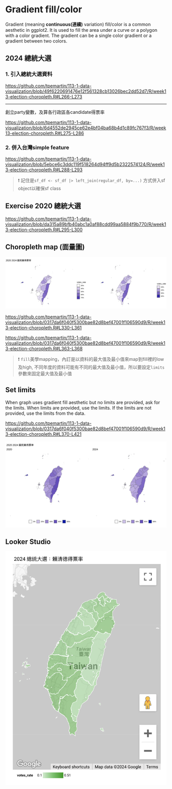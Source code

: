 # Gradient fill/color

Gradient (meaning **continuous(連續)** variation) fill/color is a common aesthetic in ggplot2. It is used to fill the area under a curve or a polygon with a color gradient. The gradient can be a single color gradient or a gradient between two colors. 

## 2024 總統大選

### 1. 引入總統大選資料

<https://github.com/tpemartin/113-1-data-visualization/blob/49f6220691476e12f561328cb13026bec2dd52d7/R/week13-election-choropleth.R#L266-L273>

***

創立party變數，及算各行政區各candidate得票率

<https://github.com/tpemartin/113-1-data-visualization/blob/6d4552de2945ce62e4bf04ba68b4d1c89fc767f3/R/week13-election-choropleth.R#L275-L286>

### 2. 併入台灣simple feature

<https://github.com/tpemartin/113-1-data-visualization/blob/5ebce6c3ddc119f518264d94ff9d5b2322574124/R/week13-election-choropleth.R#L288-L293>

> :exclamation: 記住是`sf_df <- sf_df |> left_join(regular_df, by=...)` 方式併入sf object以確保sf class


## Exercise 2020 總統大選

<https://github.com/tpemartin/113-1-data-visualization/blob/da315a89bfb40abc1a0af88cdd99aa5884f9b770/R/week13-election-choropleth.R#L295-L300>

## Choropleth map (面量圖)

![](../img/2024-12-03-15-26-46.png)

<https://github.com/tpemartin/113-1-data-visualization/blob/0317da6f040f5300bae82d8bef47001f106590d9/R/week13-election-choropleth.R#L330-L361>

<https://github.com/tpemartin/113-1-data-visualization/blob/0317da6f040f5300bae82d8bef47001f106590d9/R/week13-election-choropleth.R#L363-L368>

> :exclamation: `fill`美學mapping，內訂是以資料的最大值及最小值來map到fill裡的low及high, 不同年度的資料可能有不同的最大值及最小值，所以要設定`limits`參數來固定最大值及最小值

## Set limits

When graph uses gradient fill aesthetic but no limits are provided, ask for the limits. When limits are provided, use the limits. If the limits are not provided, use the limits from the data. 

<https://github.com/tpemartin/113-1-data-visualization/blob/0317da6f040f5300bae82d8bef47001f106590d9/R/week13-election-choropleth.R#L370-L421>

![](../img/2024-12-03-15-25-50.png)

## Looker Studio

[![](../img/2024-12-04-10-36-48.png)](https://lookerstudio.google.com/reporting/9d82030f-08db-465d-9df8-824cd1910412/page/p_n6j8r8cjnd)

